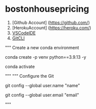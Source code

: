 # bostonhousepricing

1. [Github Account] (https://github.com/)
2. [HerokuAccount]  (https://heroku.com/)
3. [VSCodeIDE](https://code.visualstudio.com/)
4. [GitCLI](https://cli.github.com/)

"""
Create a new conda environment

conda create -p venv python==3.9.13 -y

conda activate

"""
"""
Configure the Git

git config --global user.name "name"     

git config --global user.email "email"     

"""